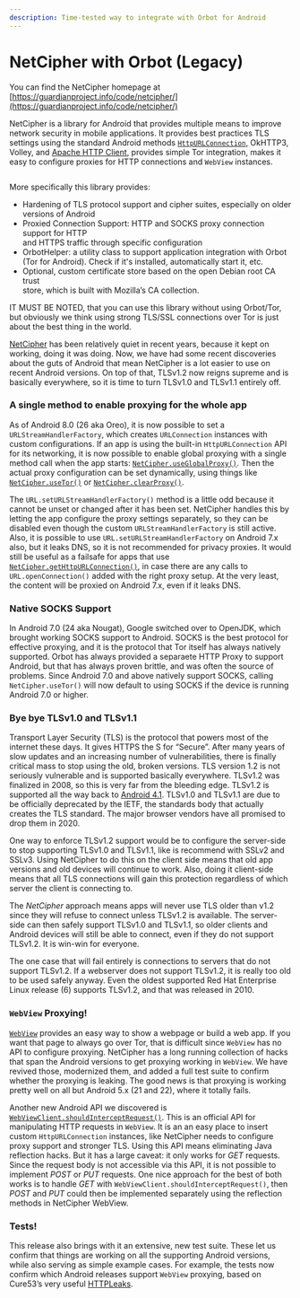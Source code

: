 ```yaml
---
description: Time-tested way to integrate with Orbot for Android
---
```


# NetCipher with Orbot (Legacy)

You can find the NetCipher homepage at [https://guardianproject.info/code/netcipher/](https://guardianproject.info/code/netcipher/)

NetCipher is a library for Android that provides multiple means to improve network security in mobile applications. It provides best practices TLS settings using the standard Android methods [`HttpURLConnection`](https://developer.android.com/reference/java/net/HttpURLConnection.html), OkHTTP3, Volley, and [Apache HTTP Client](https://hc.apache.org/httpcomponents-client-4.3.x/index.html), provides simple Tor integration, makes it easy to configure proxies for HTTP connections and `WebView` instances.

<figure><img src="../.gitbook/assets/image (6).png" alt=""><figcaption></figcaption></figure>

More specifically this library provides:

* Hardening of TLS protocol support and cipher suites, especially on older\
  versions of Android
* Proxied Connection Support: HTTP and SOCKS proxy connection support for HTTP\
  and HTTPS traffic through specific configuration
* OrbotHelper: a utility class to support application integration with Orbot\
  (Tor for Android). Check if it's installed, automatically start it, etc.
* Optional, custom certificate store based on the open Debian root CA trust\
  store, which is built with Mozilla’s CA collection.

IT MUST BE NOTED, that you can use this library without using Orbot/Tor, but obviously we think using strong TLS/SSL connections over Tor is just about the best thing in the world.

[NetCipher](https://guardianproject.info/code/netcipher) has been relatively quiet in recent years, because it kept on working, doing it was doing. Now, we have had some recent discoveries about the guts of Android that mean NetCipher is a lot easier to use on recent Android versions. On top of that, TLSv1.2 now reigns supreme and is basically everywhere, so it is time to turn TLSv1.0 and TLSv1.1 entirely off.

### A single method to enable proxying for the whole app <a href="#a-single-method-to-enable-proxying-for-the-whole-app" id="a-single-method-to-enable-proxying-for-the-whole-app"></a>

As of Android 8.0 (26 aka Oreo), it is now possible to set a `URLStreamHandlerFactory`, which creates `URLConnection` instances with custom configurations. If an app is using the built-in `HttpURLConnection` API for its networking, it is now possible to enable global proxying with a single method call when the app starts: [`NetCipher.useGlobalProxy()`](https://guardianproject.github.io/NetCipher/libnetcipher/info/guardianproject/netcipher/NetCipher.html#useGlobalProxy--). Then the actual proxy configuration can be set dynamically, using things like [`NetCipher.useTor()`](https://guardianproject.github.io/NetCipher/libnetcipher/info/guardianproject/netcipher/NetCipher.html#useTor--) or [`NetCipher.clearProxy()`](https://guardianproject.github.io/NetCipher/libnetcipher/info/guardianproject/netcipher/NetCipher.html#clearProxy--).

The `URL.setURLStreamHandlerFactory()` method is a little odd because it cannot be unset or changed after it has been set. NetCipher handles this by letting the app configure the proxy settings separately, so they can be disabled even though the custom `URLStreamHandlerFactory` is still active. Also, it is possible to use `URL.setURLStreamHandlerFactory` on Android 7.x also, but it leaks DNS, so it is not recommended for privacy proxies. It would still be useful as a failsafe for apps that use [`NetCipher.getHttpURLConnection()`](https://guardianproject.github.io/NetCipher/libnetcipher/info/guardianproject/netcipher/NetCipher.html#getHttpURLConnection-java.lang.String-), in case there are any calls to `URL.openConnection()` added with the right proxy setup. At the very least, the content will be proxied on Android 7.x, even if it leaks DNS.

### Native SOCKS Support <a href="#native-socks-support" id="native-socks-support"></a>

In Android 7.0 (24 aka Nougat), Google switched over to OpenJDK, which brought working SOCKS support to Android. SOCKS is the best protocol for effective proxying, and it is the protocol that Tor itself has always natively supported. Orbot has always provided a separaete HTTP Proxy to support Android, but that has always proven brittle, and was often the source of problems. Since Android 7.0 and above natively support SOCKS, calling `NetCipher.useTor()` will now default to using SOCKS if the device is running Android 7.0 or higher.

### Bye bye TLSv1.0 and TLSv1.1 <a href="#bye-bye-tlsv1-0-and-tlsv1-1" id="bye-bye-tlsv1-0-and-tlsv1-1"></a>

Transport Layer Security (TLS) is the protocol that powers most of the internet these days. It gives HTTPS the S for “Secure”. After many years of slow updates and an increasing number of vulnerabilities, there is finally critical mass to stop using the old, broken versions. TLS version 1.2 is not seriously vulnerable and is supported basically everywhere. TLSv1.2 was finalized in 2008, so this is very far from the bleeding edge. TLSv1.2 is supported all the way back to [Android 4.1](https://developer.android.com/reference/javax/net/ssl/SSLSocket#protocols). TLSv1.0 and TLSv1.1 are due to be officially deprecated by the IETF, the standards body that actually creates the TLS standard. The major browser vendors have all promised to drop them in 2020.

One way to enforce TLSv1.2 support would be to configure the server-side to stop supporting TLSv1.0 and TLSv1.1, like is recommend with SSLv2 and SSLv3. Using NetCipher to do this on the client side means that old app versions and old devices will continue to work. Also, doing it client-side means that all TLS connections will gain this protection regardless of which server the client is connecting to.

The _NetCipher_ approach means apps will never use TLS older than v1.2 since they will refuse to connect unless TLSv1.2 is available. The server-side can then safely support TLSv1.0 and TLSv1.1, so older clients and Android devices will still be able to connect, even if they do not support TLSv1.2. It is win-win for everyone.

The one case that will fail entirely is connections to servers that do not support TLSv1.2. If a webserver does not support TLSv1.2, it is really too old to be used safely anyway. Even the oldest supported Red Hat Enterprise Linux release (6) supports TLSv1.2, and that was released in 2010.

### `WebView` Proxying! <a href="#webview-proxying" id="webview-proxying"></a>

[`WebView`](https://developer.android.com/reference/android/webkit/WebView) provides an easy way to show a webpage or build a web app. If you want that page to always go over Tor, that is difficult since `WebView` has no API to configure proxying. NetCipher has a long running collection of hacks that span the Android versions to get proxying working in `WebView`. We have revived those, modernized them, and added a full test suite to confirm whether the proxying is leaking. The good news is that proxying is working pretty well on all but Android 5.x (21 and 22), where it totally fails.

Another new Android API we discovered is [`WebViewClient.shouldInterceptRequest()`](https://developer.android.com/reference/android/webkit/WebViewClient.html#shouldInterceptRequest\(android.webkit.WebView,%20android.webkit.WebResourceRequest\)). This is an official API for manipulating HTTP requests in `WebView`. It is an an easy place to insert custom `HttpURLConnection` instances, like NetCipher needs to configure proxy support and stronger TLS. Using this API means eliminating Java reflection hacks. But it has a large caveat: it only works for _GET_ requests. Since the request body is not accessible via this API, it is not possible to implement _POST_ or _PUT_ requests. One nice approach for the best of both works is to handle _GET_ with `WebViewClient.shouldInterceptRequest()`, then _POST_ and _PUT_ could then be implemented separately using the reflection methods in NetCipher WebView.

### Tests! <a href="#tests" id="tests"></a>

This release also brings with it an extensive, new test suite. These let us confirm that things are working on all the supporting Android versions, while also serving as simple example cases. For example, the tests now confirm which Android releases support `WebView` proxying, based on Cure53’s very useful [HTTPLeaks](https://github.com/cure53/HTTPLeaks).
